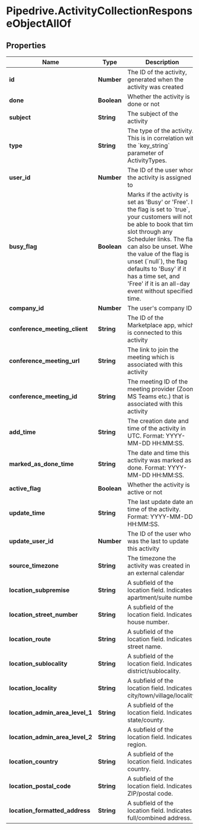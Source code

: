 # Pipedrive.ActivityCollectionResponseObjectAllOf

## Properties

Name | Type | Description | Notes
------------ | ------------- | ------------- | -------------
**id** | **Number** | The ID of the activity, generated when the activity was created | [optional] 
**done** | **Boolean** | Whether the activity is done or not | [optional] 
**subject** | **String** | The subject of the activity | [optional] 
**type** | **String** | The type of the activity. This is in correlation with the &#x60;key_string&#x60; parameter of ActivityTypes. | [optional] 
**user_id** | **Number** | The ID of the user whom the activity is assigned to | [optional] 
**busy_flag** | **Boolean** | Marks if the activity is set as &#39;Busy&#39; or &#39;Free&#39;. If the flag is set to &#x60;true&#x60;, your customers will not be able to book that time slot through any Scheduler links. The flag can also be unset. When the value of the flag is unset (&#x60;null&#x60;), the flag defaults to &#39;Busy&#39; if it has a time set, and &#39;Free&#39; if it is an all-day event without specified time. | [optional] 
**company_id** | **Number** | The user&#39;s company ID | [optional] 
**conference_meeting_client** | **String** | The ID of the Marketplace app, which is connected to this activity | [optional] 
**conference_meeting_url** | **String** | The link to join the meeting which is associated with this activity | [optional] 
**conference_meeting_id** | **String** | The meeting ID of the meeting provider (Zoom, MS Teams etc.) that is associated with this activity | [optional] 
**add_time** | **String** | The creation date and time of the activity in UTC. Format: YYYY-MM-DD HH:MM:SS. | [optional] 
**marked_as_done_time** | **String** | The date and time this activity was marked as done. Format: YYYY-MM-DD HH:MM:SS. | [optional] 
**active_flag** | **Boolean** | Whether the activity is active or not | [optional] 
**update_time** | **String** | The last update date and time of the activity. Format: YYYY-MM-DD HH:MM:SS. | [optional] 
**update_user_id** | **Number** | The ID of the user who was the last to update this activity | [optional] 
**source_timezone** | **String** | The timezone the activity was created in an external calendar | [optional] 
**location_subpremise** | **String** | A subfield of the location field. Indicates apartment/suite number. | [optional] 
**location_street_number** | **String** | A subfield of the location field. Indicates house number. | [optional] 
**location_route** | **String** | A subfield of the location field. Indicates street name. | [optional] 
**location_sublocality** | **String** | A subfield of the location field. Indicates district/sublocality. | [optional] 
**location_locality** | **String** | A subfield of the location field. Indicates city/town/village/locality. | [optional] 
**location_admin_area_level_1** | **String** | A subfield of the location field. Indicates state/county. | [optional] 
**location_admin_area_level_2** | **String** | A subfield of the location field. Indicates region. | [optional] 
**location_country** | **String** | A subfield of the location field. Indicates country. | [optional] 
**location_postal_code** | **String** | A subfield of the location field. Indicates ZIP/postal code. | [optional] 
**location_formatted_address** | **String** | A subfield of the location field. Indicates full/combined address. | [optional] 


